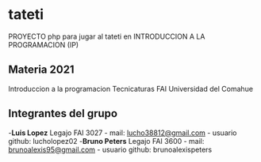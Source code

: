 # tateti
PROYECTO php para jugar al tateti en INTRODUCCION A LA PROGRAMACION (IP)

## Materia 2021
Introduccion a la programacion
Tecnicaturas
FAI
Universidad del Comahue

## Integrantes del grupo
 -**Luis Lopez**  Legajo FAI 3027 - mail: lucho38812@gmail.com - usuario github: lucholopez02
 -**Bruno Peters** Legajo FAI 3600 - mail: brunoalexis95@gmail.com - usuario github: brunoalexispeters
